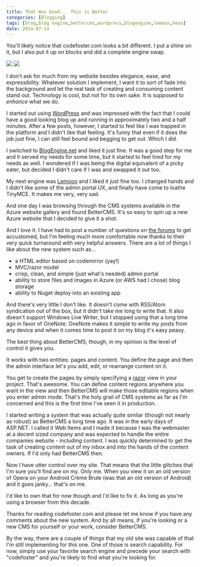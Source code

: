 ```yaml
---
title: That Was Good... This is Better
categories: [Blogging]
tags: [blog,blog engine,bettercms,wordpress,blogengine,lemoon,hexo]
date: 2014-07-14
---
```


You'll likely notice that codefoster.com looks a bit different. I put a shine on it, but I also put it up on blocks and did a complete engine swap.

![](/files/better_01.png)
![](/files/better_02.png)

I don't ask for much from my website besides elegance, ease, and expressibility. Whatever solution I implement, I want it to sort of fade into the background and let the real task of creating and consuming content stand out. Technology is cool, but not for its own sake. It is supposed to _enhance_ what we do.

I started out using [WordPress](http://wordpress.org) and was impressed with the fact that I could have a good looking blog up and running in approximately two and a half minutes. After a few posts, however, I started to feel like I was trapped in the platform and I didn't like that feeling. It's funny that even if it does the job just fine, I can still feel bound and begging to get out. Which I did.

I switched to [BlogEngine.net](http://dotnetblogengine.net/) and liked it just fine. It was a good step for me and it served my needs for some time, but it started to feel tired for my needs as well. I wondered if I was being the digital equivalent of a picky eater, but decided I didn't care if I was and swapped it out too.

My next engine was [Lemoon](http://lemoon.com) and I liked it just fine too. I changed hands and I didn't like some of the admin portal UX, and finally have come to loathe TinyMCE. It makes me very, very sad.

And one day I was browsing through the CMS systems available in the Azure website gallery and found BetterCMS. It's so easy to spin up a new Azure website that I decided to give it a shot.

And I love it. I have had to post a number of questions on [the forums](http://bettercms.com/support) to get accustomed, but I'm feeling much more comfortable now thanks to their very quick turnaround with very helpful answers. There are a lot of things I like about the new system such as...

*   a HTML editor based on codemirror (yay!)
*   MVC/razor model
*   crisp, clean, and simple (just what's needed) admin portal
*   ability to store files and images in Azure (or AWS had I chose) blog storage
*   ability to Nuget deploy into an existing app

And there's very little I don't like. It doesn't come with RSS/Atom syndication out of the box, but it didn't take me long to write that. It also doesn't support Windows Live Writer, but I stopped using that a long time ago in favor of OneNote. OneNote makes it simple to write my posts from any device and when it comes time to post it on my blog it's easy peasy.

The best thing about BetterCMS, though, in my opinion is the level of control it gives you.

It works with two entities: pages and content. You define the page and then the admin interface let's you add, edit, or rearrange content on it.

You get to create the pages by simply specifying a [razor](http://weblogs.asp.net/scottgu/introducing-razor) view in your project. That's awesome. You can define content regions anywhere you want in the view and then BetterCMS will make those editable regions when you enter admin mode. That's the holy grail of CMS systems as far as I'm concerned and this is the first time I've seen it in production.

I started writing a system that was actually quite similar (though not nearly as robust) as BetterCMS a long time ago. It was in the early days of ASP.NET. I called it Web Items and I made it because I was the webmaster at a decent sized company and was expected to handle the entire companies website - including content. I was quickly determined to get the task of creating content out of my inbox and into the hands of the content owners. If I'd only had BetterCMS then.

Now I have utter control over my site. That means that the little glitches that I'm sure you'll find are on my. Only me. When you view it on an old version of Opera on your Android Cr&egrave;me Brule (was that an old version of Android) and it goes janky... that's on me.

I'd like to own that for now though and I'd like to fix it. As long as you're using a browser from this decade.

Thanks for reading codefoster.com and please let me know if you have any comments about the new system. And by all means, if you're looking or a new CMS for yourself or your work, consider BetterCMS.

By the way, there are a couple of things that my old site was capable of that I'm still implementing for this one. One of those is search capability. For now, simply use your favorite search engine and precede your search with "codefoster" and you're likely to find what you're looking for.
